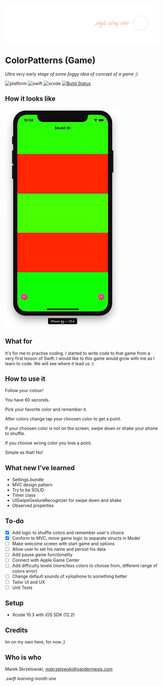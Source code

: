 ![logo](/Demo/logo.png)

# ColorPatterns (Game)

*Ultra very early stage of some foggy idea of concept of a game ;)*

![platform](https://img.shields.io/badge/platform-iOS-green.svg)
![swift](https://img.shields.io/badge/swift-5.0-orange.svg)
![xcode](https://img.shields.io/badge/xcode-10.2-blue.svg)
[![Build Status](https://travis-ci.org/vandermesis/ColorPatterns.svg?branch=master)](https://travis-ci.org/vandermesis/ColorPatterns)

## How it looks like
![animation](/Demo/animation.gif)

## What for

It's for me to practise coding. I started to write code to that game from a very first lesson of Swift.
I would like to this game would grow with me as I learn to code. We will see where it lead us :)

## How to use it

Follow your colour! 

You have 60 seconds. 

Pick your favorite color and remember it. 

After colors change tap your choosen color to get a point.

If your choosen color is not on the screen, swipe down or shake your phone to shuffle.

If you choose wrong color you lose a point.

Simple as that!
Ho!

## What new I've learned

- Settings.bundle
- MVC design pattern
- Try to be SOLID
- Timer class
- UISwipeGestureRecognizer for swipe down and shake
- Observed properties

## To-do

- [x] Add logic to shuffle colors and remember user's choice
- [x] Conform to MVC, move game logic to separate structs in Model
- [ ] Make welcome screen with start game and options
- [ ] Allow user to set his name and persist his data
- [ ] Add pause game functionality
- [ ] Connect with Apple Game Center
- [ ] Add difficulty levels (more/less colors to choose from, different range of colors error)
- [ ] Change default sounds of xylophone to something better
- [ ] Tailor UI and UX
- [ ] Unit Tests

## Setup

- Xcode 10.3 with iOS SDK (12.2)

## Credits

Im on my own here, for now ;)

## Who is who
Marek Skrzelowski, mskrzelowski@vandermesis.com

*.swift learning month one*
